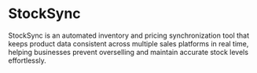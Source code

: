# StockSync
StockSync is an automated inventory and pricing synchronization tool that keeps product data consistent across multiple sales platforms in real time, helping businesses prevent overselling and maintain accurate stock levels effortlessly.
